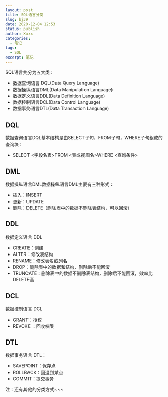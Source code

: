 ```yaml
---
layout: post
title: SQL语言分类
slug: bj39
date: 2020-12-04 12:53
status: publish
author: Xuxx
categories: 
  - 笔记
tags: 
  - SQL
excerpt: 笔记
---
```


SQL语言共分为五大类：

- 数据查询语言 DQL(Data Query Language)
- 数据操纵语言DML(Data Manipulation Language)
- 数据定义语言DDL(Data Definition Language)
- 数据控制语言DCL(Data Control Language)
- 数据事务语言DTL(Data Transaction Language)

## DQL

数据查询语言DQL基本结构是由SELECT子句，FROM子句，WHERE子句组成的查询块：

- SELECT <字段名表>FROM <表或视图名>WHERE <查询条件>

## DML

数据操纵语言DML数据操纵语言DML主要有三种形式：

- 插入：INSERT
- 更新：UPDATE
- 删除：DELETE（删除表中的数据不删除表结构，可以回滚）

## DDL

数据定义语言 DDL

- CREATE：创建
- ALTER：修改表结构
- RENAME：修改表名或列名
- DROP：删除表中的数据和结构，删除后不能回滚
- TRUNCATE：删除表中的数据不删除表结构，删除后不能回滚，效率比DELETE高

## DCL

数据控制语言 DCL

- GRANT：授权
- REVOKE ：回收权限

## DTL

数据事务语言 DTL：

- SAVEPOINT：保存点
- ROLLBACK：回退到某点
- COMMIT：提交事务

注：还有其他的分类方式~~~